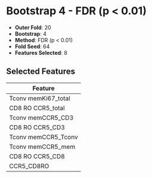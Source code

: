 # Bootstrap 4 - FDR (p < 0.01)

- **Outer Fold**: 20
- **Bootstrap**: 4
- **Method**: FDR (p < 0.01)
- **Fold Seed**: 64
- **Features Selected**: 8

## Selected Features

| Feature |
|---------|
| Tconv memKi67_total |
| CD8 RO CCR5_total |
| Tconv memCCR5_CD3 |
| CD8 RO CCR5_CD3 |
| Tconv memCCR5_Tconv |
| Tconv memCCR5_mem |
| CD8 RO CCR5_CD8 |
| CCR5_CD8RO |
